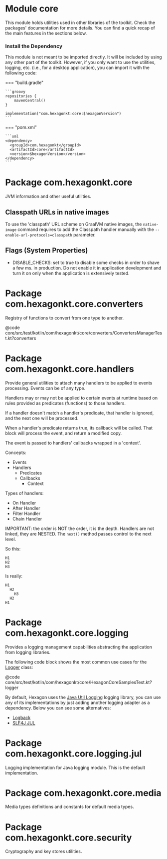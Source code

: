 
# Module core
This module holds utilities used in other libraries of the toolkit. Check the packages'
documentation for more details. You can find a quick recap of the main features in the sections
below.

### Install the Dependency
This module is not meant to be imported directly. It will be included by using any other part of the
toolkit. However, if you only want to use the utilities, logging, etc. (i.e., for a desktop
application), you can import it with the following code:

=== "build.gradle"

    ```groovy
    repositories {
        mavenCentral()
    }

    implementation("com.hexagonkt:core:$hexagonVersion")
    ```

=== "pom.xml"

    ```xml
    <dependency>
      <groupId>com.hexagonkt</groupId>
      <artifactId>core</artifactId>
      <version>$hexagonVersion</version>
    </dependency>
    ```

# Package com.hexagonkt.core
JVM information and other useful utilities.

## Classpath URLs in native images
To use the 'classpath' URL scheme on GraalVM native images, the `native-image` command requires to
add the Classpath handler manually with the `--enable-url-protocols=classpath` parameter.

## Flags (System Properties)
* DISABLE_CHECKS: set to true to disable some checks in order to shave a few ms. in production.
  Do not enable it in application development and turn it on only when the application is
  extensively tested.

# Package com.hexagonkt.core.converters
Registry of functions to convert from one type to another.

@code core/src/test/kotlin/com/hexagonkt/core/converters/ConvertersManagerTest.kt?converters

# Package com.hexagonkt.core.handlers
Provide general utilities to attach many handlers to be applied to events processing. Events can be
of any type.

Handlers may or may not be applied to certain events at runtime based on rules provided as
predicates (functions) to those handlers.

If a handler doesn't match a handler's predicate, that handler is ignored, and the next one will be
processed.

When a handler's predicate returns true, its callback will be called. That block will process the
event, and return a modified copy.

The event is passed to handlers' callbacks wrapped in a 'context'.

Concepts:
* Events
* Handlers
  * Predicates
  * Callbacks
    * Context

Types of handlers:
* On Handler
* After Handler
* Filter Handler
* Chain Handler

IMPORTANT: the order is NOT the order, it is the depth. Handlers are not linked, they are NESTED.
The `next()` method passes control to the next level.

So this:

```
H1
H2
H3
```

Is really:

```
H1
  H2
    H3
  H2
H1
```

# Package com.hexagonkt.core.logging
Provides a logging management capabilities abstracting the application from logging libraries.

The following code block shows the most common use cases for the [Logger] class:

@code core/src/test/kotlin/com/hexagonkt/core/HexagonCoreSamplesTest.kt?logger

By default, Hexagon uses the [Java Util Logging] logging library, you can use any of its
implementations by just adding another logging adapter as a dependency. Below you can see some
alternatives:

* [Logback](/logging_logback)
* [SLF4J JUL](/logging_slf4j_jul)

[Logger]: /api/core/com.hexagonkt.core.logging/-logger
[Java Util Logging]:
https://docs.oracle.com/javase/8/docs/api/java/util/logging/package-summary.html

# Package com.hexagonkt.core.logging.jul
Logging implementation for Java logging module. This is the default implementation.

# Package com.hexagonkt.core.media
Media types definitions and constants for default media types.

# Package com.hexagonkt.core.security
Cryptography and key stores utilities.
